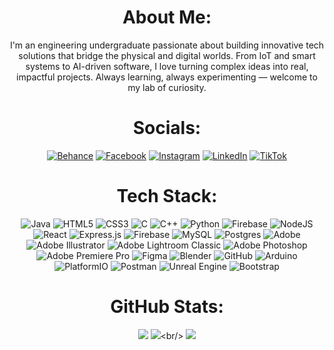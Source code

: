 <div align="center">
  
# About Me:
I'm an engineering undergraduate passionate about building innovative tech solutions that bridge the physical and digital worlds. From IoT and smart systems to AI-driven software, I love turning complex ideas into real, impactful projects. Always learning, always experimenting — welcome to my lab of curiosity.


# Socials:
[![Behance](https://img.shields.io/badge/Behance-1769ff?style=flat-square&logo=behance&logoColor=white)](https://behance.net/thakshila) [![Facebook](https://img.shields.io/badge/Facebook-%231877F2.svg?style=flat-square&logo=Facebook&logoColor=white)](https://facebook.com/its.thakshila) [![Instagram](https://img.shields.io/badge/Instagram-%23E4405F.svg?style=flat-square&logo=Instagram&logoColor=white)](https://instagram.com/its.thakshila) [![LinkedIn](https://img.shields.io/badge/LinkedIn-%230077B5.svg?style=flat-square&logo=linkedin&logoColor=white)](https://linkedin.com/in/its-thakshila) [![TikTok](https://img.shields.io/badge/TikTok-%23000000.svg?style=flat-square&logo=TikTok&logoColor=white)](https://tiktok.com/@its.thakshila) 

# Tech Stack:
![Java](https://img.shields.io/badge/java-%23ED8B00.svg?style=flat-square&logo=openjdk&logoColor=white) ![HTML5](https://img.shields.io/badge/html5-%23E34F26.svg?style=flat-square&logo=html5&logoColor=white) ![CSS3](https://img.shields.io/badge/css3-%231572B6.svg?style=flat-square&logo=css3&logoColor=white) ![C](https://img.shields.io/badge/c-%2300599C.svg?style=flat-square&logo=c&logoColor=white) ![C++](https://img.shields.io/badge/c++-%2300599C.svg?style=flat-square&logo=c%2B%2B&logoColor=white) ![Python](https://img.shields.io/badge/python-3670A0?style=flat-square&logo=python&logoColor=ffdd54) ![Firebase](https://img.shields.io/badge/firebase-%23039BE5.svg?style=flat-square&logo=firebase) ![NodeJS](https://img.shields.io/badge/node.js-6DA55F?style=flat-square&logo=node.js&logoColor=white) ![React](https://img.shields.io/badge/react-%2320232a.svg?style=flat-square&logo=react&logoColor=%2361DAFB) ![Express.js](https://img.shields.io/badge/express.js-%23404d59.svg?style=flat-square&logo=express&logoColor=%2361DAFB) ![Firebase](https://img.shields.io/badge/firebase-a08021?style=flat-square&logo=firebase&logoColor=ffcd34) ![MySQL](https://img.shields.io/badge/mysql-4479A1.svg?style=flat-square&logo=mysql&logoColor=white) ![Postgres](https://img.shields.io/badge/postgres-%23316192.svg?style=flat-square&logo=postgresql&logoColor=white) ![Adobe](https://img.shields.io/badge/adobe-%23FF0000.svg?style=flat-square&logo=adobe&logoColor=white) ![Adobe Illustrator](https://img.shields.io/badge/adobe%20illustrator-%23FF9A00.svg?style=flat-square&logo=adobe%20illustrator&logoColor=white) ![Adobe Lightroom Classic](https://img.shields.io/badge/Adobe%20Lightroom%20Classic-31A8FF.svg?style=flat-square&logo=Adobe%20Lightroom%20Classic&logoColor=white) ![Adobe Photoshop](https://img.shields.io/badge/adobe%20photoshop-%2331A8FF.svg?style=flat-square&logo=adobe%20photoshop&logoColor=white) ![Adobe Premiere Pro](https://img.shields.io/badge/Adobe%20Premiere%20Pro-9999FF.svg?style=flat-square&logo=Adobe%20Premiere%20Pro&logoColor=white) ![Figma](https://img.shields.io/badge/figma-%23F24E1E.svg?style=flat-square&logo=figma&logoColor=white) ![Blender](https://img.shields.io/badge/blender-%23F5792A.svg?style=flat-square&logo=blender&logoColor=white) ![GitHub](https://img.shields.io/badge/github-%23121011.svg?style=flat-square&logo=github&logoColor=white) ![Arduino](https://img.shields.io/badge/-Arduino-00979D?style=flat-square&logo=Arduino&logoColor=white) ![PlatformIO](https://img.shields.io/badge/PlatformIO-%23222.svg?style=flat-square&logo=platformio&logoColor=%23f5822a) ![Postman](https://img.shields.io/badge/Postman-FF6C37?style=flat-square&logo=postman&logoColor=white) ![Unreal Engine](https://img.shields.io/badge/unrealengine-%23313131.svg?style=flat-square&logo=unrealengine&logoColor=white) ![Bootstrap](https://img.shields.io/badge/bootstrap-%238511FA.svg?style=flat-square&logo=bootstrap&logoColor=white)

# GitHub Stats:

![](https://github-readme-stats.vercel.app/api?username=its-thakshila&theme=dark&hide_border=true&include_all_commits=false&count_private=false&width="40%")
![](https://nirzak-streak-stats.vercel.app/?user=its-thakshila&theme=dark&hide_border=true&width="40%")<br/>
![](https://github-readme-stats.vercel.app/api/top-langs/?username=its-thakshila&theme=dark&hide_border=true&include_all_commits=false&count_private=false&layout=compact)

</div>
<!-- Proudly created with GPRM ( https://gprm.itsvg.in ) -->
